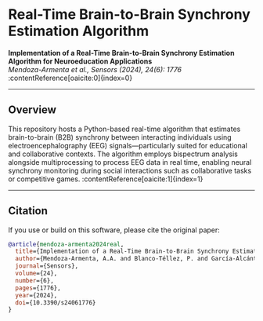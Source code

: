# Real-Time Brain-to-Brain Synchrony Estimation Algorithm

**Implementation of a Real-Time Brain-to-Brain Synchrony Estimation Algorithm for Neuroeducation Applications**  
*Mendoza-Armenta et al., Sensors (2024), 24(6): 1776* :contentReference[oaicite:0]{index=0}

---

##  Overview

This repository hosts a Python-based real-time algorithm that estimates brain-to-brain (B2B) synchrony between interacting individuals using electroencephalography (EEG) signals—particularly suited for educational and collaborative contexts. The algorithm employs bispectrum analysis alongside multiprocessing to process EEG data in real time, enabling neural synchrony monitoring during social interactions such as collaborative tasks or competitive games. :contentReference[oaicite:1]{index=1}

---

##  Citation

If you use or build on this software, please cite the original paper:

```bibtex
@article{mendoza-armenta2024real,
  title={Implementation of a Real-Time Brain-to-Brain Synchrony Estimation Algorithm for Neuroeducation Applications},
  author={Mendoza-Armenta, A.A. and Blanco-Téllez, P. and García-Alcántar, A.G. and Ceballos-González, I. and Hernández-Mustieles, M.A. and Ramírez-Mendoza, R.A. and Lozoya-Santos, J.d.J. and Ramírez-Moreno, M.A.},
  journal={Sensors},
  volume={24},
  number={6},
  pages={1776},
  year={2024},
  doi={10.3390/s24061776}
}
